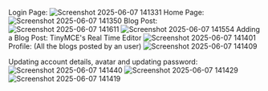 Login Page:
![Screenshot 2025-06-07 141331](https://github.com/user-attachments/assets/bb7a8ca5-4776-4e17-a3a4-682e511bd682)
Home Page:
![Screenshot 2025-06-07 141350](https://github.com/user-attachments/assets/8d88fa52-a6fa-4eb7-9519-987333ef0038)
Blog Post:
![Screenshot 2025-06-07 141611](https://github.com/user-attachments/assets/ecb92f21-e2c5-4c16-b9c2-15783169f6d5)
![Screenshot 2025-06-07 141554](https://github.com/user-attachments/assets/15c1fcb8-5f79-4f61-b46c-f6667b4bd08c)
Adding a Blog Post: TinyMCE's Real Time Editor
![Screenshot 2025-06-07 141401](https://github.com/user-attachments/assets/b6ea66c8-77b3-4f74-b549-dfe4f2bdb0a0)
Profile: (All the blogs posted by an user)
![Screenshot 2025-06-07 141409](https://github.com/user-attachments/assets/da24bdba-1d96-4087-8445-9b6c736cb31f)

Updating account details, avatar and updating password:
![Screenshot 2025-06-07 141440](https://github.com/user-attachments/assets/11c18bf6-a8c8-49a2-8834-ce9c84639d87)
![Screenshot 2025-06-07 141429](https://github.com/user-attachments/assets/a17f3c7a-6723-4c5d-a26d-da7158754d1a)
![Screenshot 2025-06-07 141419](https://github.com/user-attachments/assets/7486c6fe-1424-4401-90de-5d1133d3e49e)

